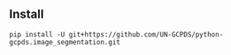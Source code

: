 
## Install 

```
pip install -U git+https://github.com/UN-GCPDS/python-gcpds.image_segmentation.git
```